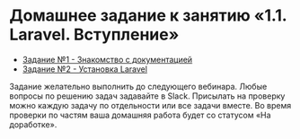 # Домашнее задание к занятию «1.1. Laravel. Вступление»

* [Задание №1 - Знакомство с документацией](exercise-01.md)
* [Задание №2 - Установка Laravel](exercise-02.md)

Задание желательно выполнить до следующего вебинара. Любые вопросы по решению задач задавайте в Slack.
Присылать на проверку можно каждую задачу по отдельности или все задачи вместе. Во время проверки по частям ваша домашняя работа будет со статусом «На доработке».

